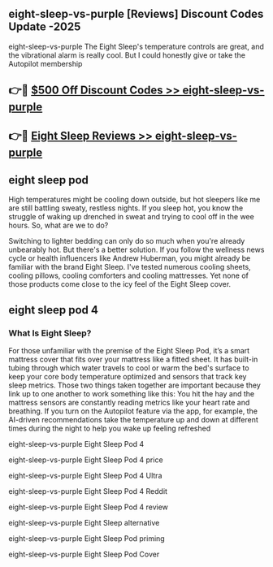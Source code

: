 ## eight-sleep-vs-purple [Reviews​] Discount Codes Update -2025

eight-sleep-vs-purple The Eight Sleep's temperature controls are great, and the vibrational alarm is really cool. But I could honestly give or take the Autopilot membership

## 👉🔴 [$500 Off Discount Codes >> eight-sleep-vs-purple](http://download.freeplayer.one?title=eight-sleep-vs-purple&ref=18-ES)

## 👉🔴 [Eight Sleep Reviews >> eight-sleep-vs-purple](http://download.freeplayer.one?title=eight-sleep-vs-purple&ref=18-ES)

## eight sleep pod

High temperatures might be cooling down outside, but hot sleepers like me are still battling sweaty, restless nights. If you sleep hot, you know the struggle of waking up drenched in sweat and trying to cool off in the wee hours. So, what are we to do?

Switching to lighter bedding can only do so much when you're already unbearably hot. But there's a better solution. If you follow the wellness news cycle or health influencers like Andrew Huberman, you might already be familiar with the brand Eight Sleep. I've tested numerous cooling sheets, cooling pillows, cooling comforters and cooling mattresses. Yet none of those products come close to the icy feel of the Eight Sleep cover.

## eight sleep pod 4

### What Is Eight Sleep?

For those unfamiliar with the premise of the Eight Sleep Pod, it’s a smart mattress cover that fits over your mattress like a fitted sheet. It has built-in tubing through which water travels to cool or warm the bed's surface to keep your core body temperature optimized and sensors that track key sleep metrics. Those two things taken together are important because they link up to one another to work something like this: You hit the hay and the mattress sensors are constantly reading metrics like your heart rate and breathing. If you turn on the Autopilot feature via the app, for example, the AI-driven recommendations take the temperature up and down at different times during the night to help you wake up feeling refreshed

eight-sleep-vs-purple Eight Sleep Pod 4

eight-sleep-vs-purple Eight Sleep Pod 4 price

eight-sleep-vs-purple Eight Sleep Pod 4 Ultra

eight-sleep-vs-purple Eight Sleep Pod 4 Reddit

eight-sleep-vs-purple Eight Sleep Pod 4 review

eight-sleep-vs-purple Eight Sleep alternative

eight-sleep-vs-purple Eight Sleep Pod priming

eight-sleep-vs-purple Eight Sleep Pod Cover